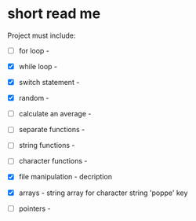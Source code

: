 # short read me
Project must include:
- [ ] for loop - 
- [x] while loop - 
- [x] switch statement - 
- [x] random - 
- [ ] calculate an average - 
- [ ] separate functions - 
- [ ] string functions - 
- [ ] character functions - 
- [x] file manipulation - decription
- [x] arrays - string array for character string 'poppe' key
- [ ] pointers -


